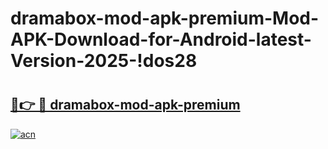 # dramabox-mod-apk-premium-Mod-APK-Download-for-Android-latest-Version-2025-!dos28

# <h2><a href="https://wglgw0.esa.edu.pl?title=dramabox-mod-apk-premium&ref=dos28">🔗👉 🔴 dramabox-mod-apk-premium</a></h2>

[![acn](https://github.com/user-attachments/assets/0f9c940e-d8b0-45ae-aac7-cd30a18b3e1c)](https://wglgw0.esa.edu.pl?title=dramabox-mod-apk-premium&ref=dos28)


